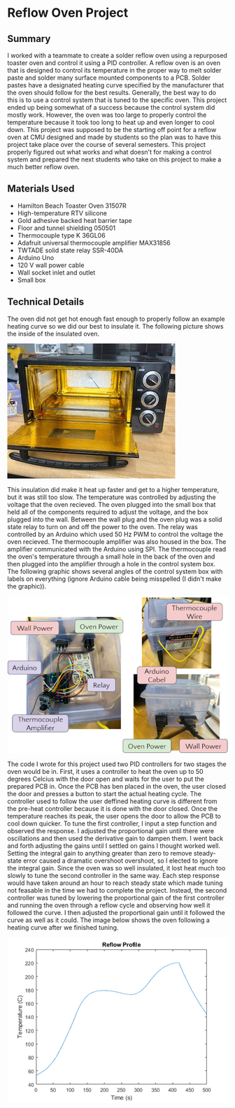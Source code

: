 # Reflow Oven Project

## Summary

I worked with a teammate to create a solder reflow oven using a repurposed toaster oven and control it using a PID controller. A reflow oven is an oven that is designed to control its temperature in the proper way to melt solder paste and solder many surface mounted components to a PCB. Solder pastes have a designated heating curve specified by the manufacturer that the oven should follow for the best results. Generally, the best way to do this is to use a control system that is tuned to the specific oven. This project ended up being somewhat of a success because the control system did mostly work. However, the oven was too large to properly control the temperature because it took too long to heat up and even longer to cool down. This project was supposed to be the starting off point for a reflow oven at CMU designed and made by students so the plan was to have this project take place over the course of several semesters. This project properly figured out what works and what doesn't for making a control system and prepared the next students who take on this project to make a much better reflow oven.

## Materials Used

- Hamilton Beach Toaster Oven 31507R
- High-temperature RTV silicone
- Gold adhesive backed heat barrier tape
- Floor and tunnel shielding 050501
- Thermocouple type K 36GL06
- Adafruit universal thermocouple amplifier MAX31856
- TWTADE solid state relay SSR-40DA
- Arduino Uno
- 120 V wall power cable
- Wall socket inlet and outlet
- Small box

## Technical Details

The oven did not get hot enough fast enough to properly follow an example heating curve so we did our best to insulate it. The following picture shows the inside of the insulated oven.

![Insulated Oven](oven.jpg)

This insulation did make it heat up faster and get to a higher temperature, but it was still too slow. The temperature was controlled by adjusting the voltage that the oven recieved. The oven plugged into the small box that held all of the components required to adjust the voltage, and the box plugged into the wall. Between the wall plug and the oven plug was a solid state relay to turn on and off the power to the oven. The relay was controlled by an Arduino which used 50 Hz PWM to control the voltage the oven recieved. The thermocouple amplifier was also housed in the box. The amplifier communicated with the Arduino using SPI. The thermocouple read the oven's temperature through a small hole in the back of the oven and then plugged into the amplifier through a hole in the control system box. The following graphic shows several angles of the control system box with labels on everything (ignore Arduino cable being misspelled (I didn't make the graphic)).

![Control System Box](control_sys_box.png)

The code I wrote for this project used two PID controllers for two stages the oven would be in. First, it uses a controller to heat the oven up to 50 degrees Celcius with the door open and waits for the user to put the prepared PCB in. Once the PCB has ben placed in the oven, the user closed the door and presses a button to start the actual heating cycle. The controller used to follow the user deffined heating curve is different from the pre-heat controller because it is done with the door closed. Once the temperature reaches its peak, the user opens the door to allow the PCB to cool down quicker. To tune the first controller, I input a step function and observed the response. I adjusted the proportional gain until there were oscillations and then used the derivative gain to dampen them. I went back and forth adjusting the gains until I settled on gains I thought worked well. Setting the integral gain to anything greater than zero to remove steady-state error caused a dramatic overshoot overshoot, so I elected to ignore the integral gain. Since the oven was so well insulated, it lost heat much too slowly to tune the second controller in the same way. Each step response would have taken around an hour to reach steady state which made tuning not feasable in the time we had to complete the project. Instead, the second controller was tuned by lowering the proportional gain of the first controller and running the oven through a reflow cycle and observing how well it followed the curve. I then adjusted the proportional gain until it followed the curve as well as it could. The image below shows the oven following a heating curve after we finished tuning.

![Heating curve](Flow_curve.png)